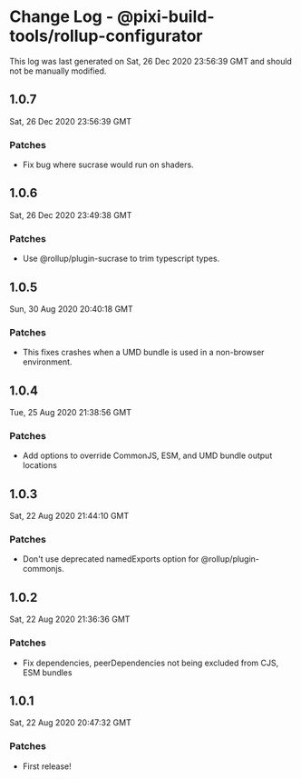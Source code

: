 # Change Log - @pixi-build-tools/rollup-configurator

This log was last generated on Sat, 26 Dec 2020 23:56:39 GMT and should not be manually modified.

## 1.0.7
Sat, 26 Dec 2020 23:56:39 GMT

### Patches

- Fix bug where sucrase would run on shaders.

## 1.0.6
Sat, 26 Dec 2020 23:49:38 GMT

### Patches

- Use @rollup/plugin-sucrase to trim typescript types.

## 1.0.5
Sun, 30 Aug 2020 20:40:18 GMT

### Patches

- This fixes crashes when a UMD bundle is used in a non-browser environment.

## 1.0.4
Tue, 25 Aug 2020 21:38:56 GMT

### Patches

- Add options to override CommonJS, ESM, and UMD bundle output locations

## 1.0.3
Sat, 22 Aug 2020 21:44:10 GMT

### Patches

- Don't use deprecated namedExports option for @rollup/plugin-commonjs.

## 1.0.2
Sat, 22 Aug 2020 21:36:36 GMT

### Patches

- Fix dependencies, peerDependencies not being excluded from CJS, ESM bundles

## 1.0.1
Sat, 22 Aug 2020 20:47:32 GMT

### Patches

- First release!

